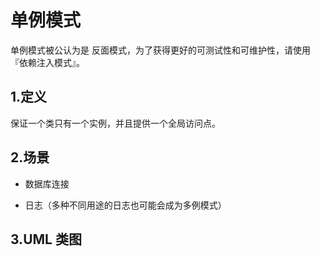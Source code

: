 # 单例模式

单例模式被公认为是 反面模式，为了获得更好的可测试性和可维护性，请使用『依赖注入模式』。

## 1.定义

保证一个类只有一个实例，并且提供一个全局访问点。

## 2.场景

+ 数据库连接

+ 日志（多种不同用途的日志也可能会成为多例模式）

## 3.UML 类图